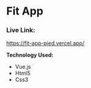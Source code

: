 <h1>Fit App</h1>
<h3>Live Link:</h3>
<a href="https://fit-app-pied.vercel.app/">https://fit-app-pied.vercel.app/</a>
<p><b>Technology Used:</b></p>
<ul>
    <li>Vue.js</li>
    <li>Html5</li>
    <li>Css3</li>
</ul>

